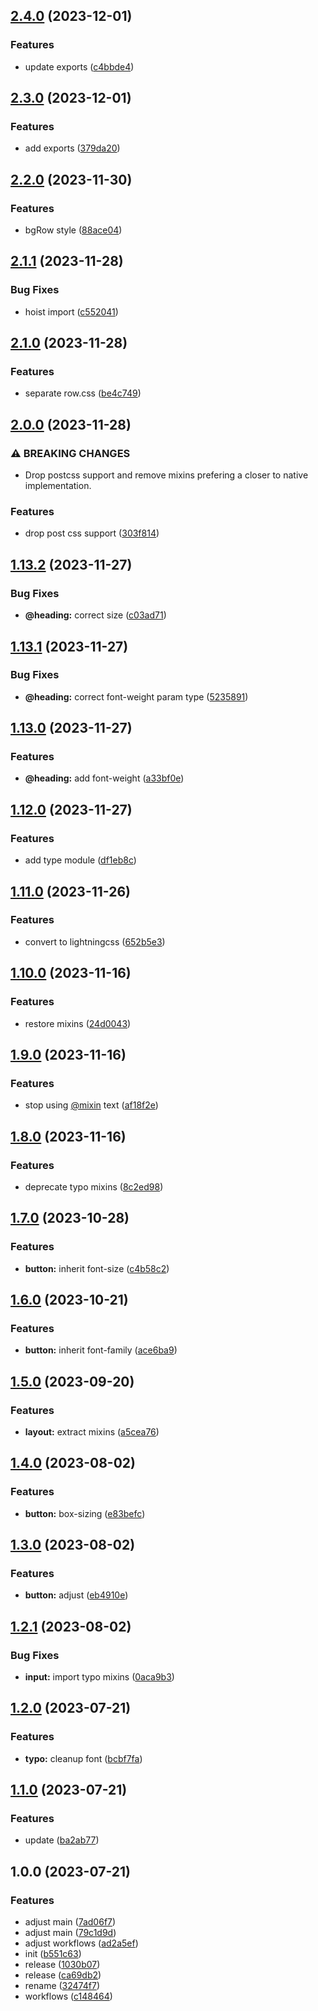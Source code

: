 ## [2.4.0](https://github.com/plumelo/titled/compare/v2.3.0...v2.4.0) (2023-12-01)


### Features

* update exports ([c4bbde4](https://github.com/plumelo/titled/commit/c4bbde48161aceef8363bcb64b832947c62e182d))

## [2.3.0](https://github.com/plumelo/titled/compare/v2.2.0...v2.3.0) (2023-12-01)


### Features

* add exports ([379da20](https://github.com/plumelo/titled/commit/379da20f38e734f3e35cafe56fd76e027f74d1bc))

## [2.2.0](https://github.com/plumelo/titled/compare/v2.1.1...v2.2.0) (2023-11-30)


### Features

* bgRow style ([88ace04](https://github.com/plumelo/titled/commit/88ace04d1c8a9851514fb1cb858fedf277d565b2))

## [2.1.1](https://github.com/plumelo/titled/compare/v2.1.0...v2.1.1) (2023-11-28)


### Bug Fixes

* hoist import ([c552041](https://github.com/plumelo/titled/commit/c552041e8e9ae9b7984182552b320c714ef53d93))

## [2.1.0](https://github.com/plumelo/titled/compare/v2.0.0...v2.1.0) (2023-11-28)


### Features

* separate row.css ([be4c749](https://github.com/plumelo/titled/commit/be4c749940e1b1b284c07b1d8c10b0c7dba7f78d))

## [2.0.0](https://github.com/plumelo/titled/compare/v1.13.2...v2.0.0) (2023-11-28)


### ⚠ BREAKING CHANGES

* Drop postcss support and remove mixins prefering a
closer to native implementation.

### Features

* drop post css support ([303f814](https://github.com/plumelo/titled/commit/303f814a90fb0c1e8fb1d257f56d899a9941ce93))

## [1.13.2](https://github.com/plumelo/titled/compare/v1.13.1...v1.13.2) (2023-11-27)


### Bug Fixes

* **@heading:** correct size ([c03ad71](https://github.com/plumelo/titled/commit/c03ad71b72ff3ad519484692fdd1c938806d04e5))

## [1.13.1](https://github.com/plumelo/titled/compare/v1.13.0...v1.13.1) (2023-11-27)


### Bug Fixes

* **@heading:** correct font-weight param type ([5235891](https://github.com/plumelo/titled/commit/5235891dbc5606842b7aed9b78d70c5576e8acb6))

## [1.13.0](https://github.com/plumelo/titled/compare/v1.12.0...v1.13.0) (2023-11-27)


### Features

* **@heading:** add font-weight ([a33bf0e](https://github.com/plumelo/titled/commit/a33bf0e08121835e4878c390d8e31b35cef0696b))

## [1.12.0](https://github.com/plumelo/titled/compare/v1.11.0...v1.12.0) (2023-11-27)


### Features

* add type module ([df1eb8c](https://github.com/plumelo/titled/commit/df1eb8cd14dff267a57bca6677b8599218e3aacb))

## [1.11.0](https://github.com/plumelo/titled/compare/v1.10.0...v1.11.0) (2023-11-26)


### Features

* convert to lightningcss ([652b5e3](https://github.com/plumelo/titled/commit/652b5e30fffcb7eccee69adf445cddf5163f22b0))

## [1.10.0](https://github.com/plumelo/titled/compare/v1.9.0...v1.10.0) (2023-11-16)


### Features

* restore mixins ([24d0043](https://github.com/plumelo/titled/commit/24d004354e096414616bd91b91b2985df9a4c99c))

## [1.9.0](https://github.com/plumelo/titled/compare/v1.8.0...v1.9.0) (2023-11-16)


### Features

* stop using [@mixin](https://github.com/mixin) text ([af18f2e](https://github.com/plumelo/titled/commit/af18f2ee17f10ebced40bef17fc3251a2ccbc589))

## [1.8.0](https://github.com/plumelo/titled/compare/v1.7.0...v1.8.0) (2023-11-16)


### Features

* deprecate typo mixins ([8c2ed98](https://github.com/plumelo/titled/commit/8c2ed98e2369c7dacf047a5e3bc03a5a9d89c259))

## [1.7.0](https://github.com/plumelo/titled/compare/v1.6.0...v1.7.0) (2023-10-28)


### Features

* **button:** inherit font-size ([c4b58c2](https://github.com/plumelo/titled/commit/c4b58c220b2918f9ab032da6b39ee63f4c822f00))

## [1.6.0](https://github.com/plumelo/titled/compare/v1.5.0...v1.6.0) (2023-10-21)


### Features

* **button:** inherit font-family ([ace6ba9](https://github.com/plumelo/titled/commit/ace6ba9d621fc3514b33093c9f1df81f8c066f01))

## [1.5.0](https://github.com/plumelo/titled/compare/v1.4.0...v1.5.0) (2023-09-20)


### Features

* **layout:** extract mixins ([a5cea76](https://github.com/plumelo/titled/commit/a5cea76b125034a7ebd9caa20e359e82e7b3e1c3))

## [1.4.0](https://github.com/plumelo/titled/compare/v1.3.0...v1.4.0) (2023-08-02)


### Features

* **button:** box-sizing ([e83befc](https://github.com/plumelo/titled/commit/e83befcf43543b5c47e24dd71cba9d86e0f45300))

## [1.3.0](https://github.com/plumelo/titled/compare/v1.2.1...v1.3.0) (2023-08-02)


### Features

* **button:** adjust ([eb4910e](https://github.com/plumelo/titled/commit/eb4910efd6a62f9a2600f149816c0ebc76735c51))

## [1.2.1](https://github.com/plumelo/titled/compare/v1.2.0...v1.2.1) (2023-08-02)


### Bug Fixes

* **input:** import typo mixins ([0aca9b3](https://github.com/plumelo/titled/commit/0aca9b33b3a384217ddcb6152b7ba43ba65bc751))

## [1.2.0](https://github.com/plumelo/titled/compare/v1.1.0...v1.2.0) (2023-07-21)


### Features

* **typo:** cleanup font ([bcbf7fa](https://github.com/plumelo/titled/commit/bcbf7fa58b24d78e19a222ae718116a164016876))

## [1.1.0](https://github.com/plumelo/titled/compare/v1.0.0...v1.1.0) (2023-07-21)


### Features

* update ([ba2ab77](https://github.com/plumelo/titled/commit/ba2ab771d9d78813727a2ac6948ea47d20991fae))

## 1.0.0 (2023-07-21)


### Features

* adjust main ([7ad06f7](https://github.com/plumelo/titled/commit/7ad06f7c38701f168a1c4b0bfab06a5b23d40f16))
* adjust main ([79c1d9d](https://github.com/plumelo/titled/commit/79c1d9d79763e1bb7a27b940d1dcbf8f4386a288))
* adjust workflows ([ad2a5ef](https://github.com/plumelo/titled/commit/ad2a5ef2572604def4a38cee2e4a8bd1529920b3))
* init ([b551c63](https://github.com/plumelo/titled/commit/b551c636c89437d8ab6def92c227dd4fde368b94))
* release ([1030b07](https://github.com/plumelo/titled/commit/1030b070a3cc8af3d1859458d1c7f713b3a46c1e))
* release ([ca69db2](https://github.com/plumelo/titled/commit/ca69db27d5c430c1a11e800263fe8561fa56f777))
* rename ([32474f7](https://github.com/plumelo/titled/commit/32474f7933cb7b20c5f33f288652567b3d573fc8))
* workflows ([c148464](https://github.com/plumelo/titled/commit/c1484640df69a98aad3b2500a34cf4c19f25f010))
